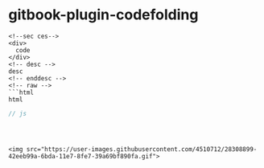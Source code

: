 # gitbook-plugin-codefolding


```
<!--sec ces-->
<div>
  code
</div>
<!-- desc -->
desc
<!-- enddesc -->
<!-- raw -->
```html
html
```
```js
// js
```
<!-- endraw -->
<!--endsec-->
```



<img src="https://user-images.githubusercontent.com/4510712/28308899-42eeb99a-6bda-11e7-8fe7-39a69bf890fa.gif">